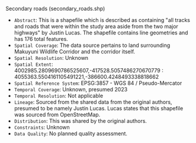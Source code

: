 Secondary roads (secondary_roads.shp)

- `Abstract`: This is a shapefile which is described as containing "all tracks and roads that were within the study area aside from the two major highways" by Justin Lucas. The shapefile contains line geometries and has 176 total features.
- `Spatial Coverage`: The data source pertains to land surrounding Makuyuni Wildlife Corridor and the corridor itself.
- `Spatial Resolution`: Unknown
- `Spatial Extent`: 4002985.2809690786525607,-417528.5057486270670779 : 4055363.5504161105491221,-386600.4248493338818662
- `Spatial Reference System`: EPSG:3857 - WGS 84 / Pseudo-Mercator
- `Temporal Coverage`: Unknown, presumed 2023
- `Temporal Resolution`: Not applicable
- `Lineage`: Sourced from the shared data from the original authors, presumed to be namely Justin Lucas. Lucas states that this shapefile was sourced from OpenStreetMap.
- `Distribution`: This was shared by the original authors.
- `Constraints`: Unknown
- `Data Quality`: No planned quality assessment.